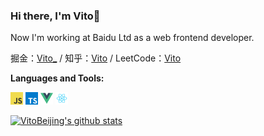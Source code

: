 ### Hi there, I'm Vito👋

Now I'm working at Baidu Ltd as a web frontend developer.

掘金：[Vito_](https://juejin.cn/user/1943592291273480) / 知乎：[Vito](https://www.zhihu.com/people/han-xiao-25-85) / LeetCode：[Vito](https://leetcode.cn/u/vito_china/)

**Languages and Tools:**  

<code><img height="20" src="https://raw.githubusercontent.com/github/explore/80688e429a7d4ef2fca1e82350fe8e3517d3494d/topics/javascript/javascript.png"></code>
<code><img height="20" src="https://raw.githubusercontent.com/github/explore/80688e429a7d4ef2fca1e82350fe8e3517d3494d/topics/typescript/typescript.png"></code>
<code><img height="20" src="https://raw.githubusercontent.com/github/explore/80688e429a7d4ef2fca1e82350fe8e3517d3494d/topics/vue/vue.png"></code>
<code><img height="20" src="https://raw.githubusercontent.com/github/explore/80688e429a7d4ef2fca1e82350fe8e3517d3494d/topics/react/react.png"></code>

[![VitoBeijing's github stats](https://github-readme-stats.vercel.app/api?username=VitoBeijing)](https://github.com/anuraghazra/github-readme-stats)
<!--
等牛逼了在显示吧
[![VitoBeijing's github achievement](https://github-profile-trophy.vercel.app/?username=VitoBeijing)](https://github.com/anuraghazra/github-profile-trophy) -->
